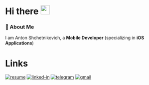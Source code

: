 # Hi there <img src="https://media.giphy.com/media/hvRJCLFzcasrR4ia7z/giphy.gif" width="29px" height="29px">

### 🚀 About Me

I am Anton Shchetnikovich, a **Mobile Developer** (specializing in **iOS Applications**)

# Links

[![resume](https://img.shields.io/badge/Resume-4285F4?style=for-the-badge&logo=read-the-docs&logoColor=white)](https://shchetnikovichcvqa.super.site/)
[![linked-in](https://img.shields.io/badge/Linked_In-0077B5?style=for-the-badge&logo=LinkedIn&logoColor=white)](https://www.linkedin.com/in/shchetnikovich)
[![telegram](https://img.shields.io/badge/Telegram-0088CC?style=for-the-badge&logo=Telegram&logoColor=white)](https://t.me/shchetnikovich)
[![gmail](https://img.shields.io/badge/Gmail-EA4335?style=for-the-badge&logo=Gmail&logoColor=white)](mailto:shchetnikovich@gmail.com)
